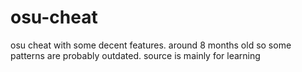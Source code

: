# osu-cheat
osu cheat with some decent features. around 8 months old so some patterns are probably outdated. source is mainly for learning
